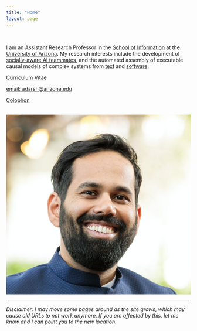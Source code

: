 ```yaml
---
title: "Home"
layout: page
---
```


<div class="row">
<div class="col-sm-8">
</br>

I am an Assistant Research Professor in the [School of
Information](https://ischool.arizona.edu) at the [University of
Arizona](https://www.arizona.edu). My research interests include the
development of [socially-aware AI teammates](https://ml4ai.github.io/tomcat),
and the automated assembly of executable causal models of complex systems from
[text](https://ml4ai.github.io/) and
[software](https://ml4ai.github.io/automates).

[Curriculum Vitae](/assets/cv_adarsh.pdf)

[email: adarsh@arizona.edu](mailto:adarsh@arizona.edu)

[Colophon](https://typekit.com/colophons/teo1mav)

</br>
</div>
  <div class="col-sm-4">
  <img class="headshot" src="/assets/headshot.png"/>
</div>
</div>

<hr class="featurette-divider">

*Disclaimer: I may move some pages around as the site grows, which may cause
old URLs to not work anymore. If you are affected by this, let me know and I
can point you to the new location.*
